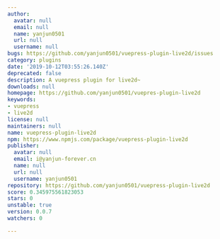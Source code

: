 ```yaml
---
author:
  avatar: null
  email: null
  name: yanjun0501
  url: null
  username: null
bugs: https://github.com/yanjun0501/vuepress-plugin-live2d/issues
category: plugins
date: '2019-10-12T03:55:26.140Z'
deprecated: false
description: A vuepress plugin for live2d~
downloads: null
homepage: https://github.com/yanjun0501/vuepres-plugin-live2d
keywords:
- vuepress
- live2d
license: null
maintainers: null
name: vuepress-plugin-live2d
npm: https://www.npmjs.com/package/vuepress-plugin-live2d
publisher:
  avatar: null
  email: i@yanjun-forever.cn
  name: null
  url: null
  username: yanjun0501
repository: https://github.com/yanjun0501/vuepress-plugin-live2d
score: 0.345975561823053
stars: 0
unstable: true
version: 0.0.7
watchers: 0

---
```


